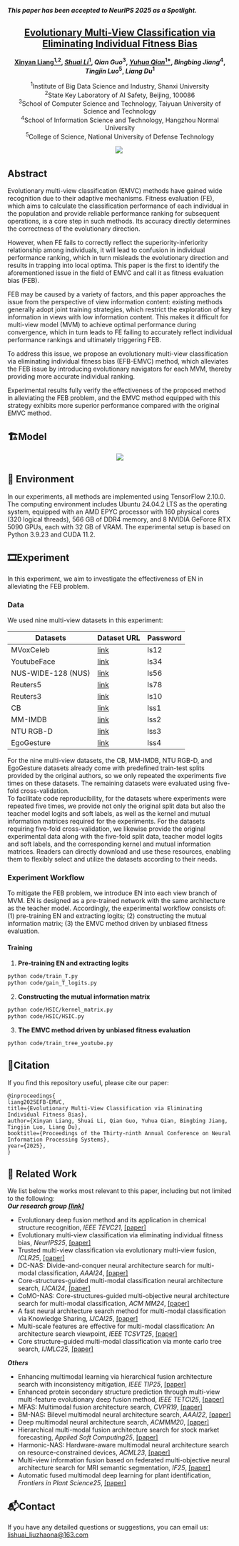 _**This paper has been accepted to NeurIPS 2025 as a Spotlight.**_

<h2 align="center"> <a href="https://nips.cc/virtual/2025/poster/115223">Evolutionary Multi-View Classification via Eliminating Individual Fitness Bias</a></h2>

<div align="center">

**[Xinyan Liang<sup>1,2</sup>](https://xinyanliang.github.io/), [_Shuai Li_<sup>1</sup>](https://github.com/LiShuailzn), _Qian Guo_<sup>3</sup>, [_Yuhua Qian_<sup>1*</sup>](http://dig.sxu.edu.cn/qyh/),  _Bingbing Jiang_<sup>4</sup>, _Tingjin Luo_<sup>5</sup>, _Liang Du_<sup>1</sup>**

<sup>1</sup>Institute of Big Data Science and Industry, Shanxi University<br>
<sup>2</sup>State Key Laboratory of AI Safety, Beijing, 100086<br>
<sup>3</sup>School of Computer Science and Technology, Taiyuan University of Science and Technology<br>
<sup>4</sup>School of Information Science and Technology, Hangzhou Normal University<br>
<sup>5</sup>College of Science, National University of Defense Technology<br>


<a href='https://nips.cc/virtual/2025/poster/115223'><img src='https://img.shields.io/badge/NIPS%202025-Poster-blue'></a>&nbsp;

</div>


## Abstract
Evolutionary multi-view classification (EMVC) methods have gained wide recognition due to their adaptive mechanisms. Fitness evaluation (FE), which aims to calculate the classification performance of each individual in the population and provide reliable performance ranking for subsequent operations, is a core step in such methods. Its accuracy directly determines the correctness of the evolutionary direction.

However, when FE fails to correctly reflect the superiority-inferiority relationship among individuals, it will lead to confusion in individual performance ranking, which in turn misleads the evolutionary direction and results in trapping into local optima. 
This paper is the first to identify the aforementioned issue in the field of EMVC and call it as fitness evaluation bias (FEB).

FEB may be caused by a variety of factors, and this paper approaches the issue from the perspective of view information content: existing methods generally adopt joint training strategies, which restrict the exploration of key information in views with low information content. This makes it difficult for multi-view model (MVM) to achieve optimal performance during convergence, which in turn leads to FE failing to accurately reflect individual performance rankings and ultimately triggering FEB.

To address this issue, we propose an evolutionary multi-view classification via eliminating individual fitness bias (EFB-EMVC) method, which alleviates the FEB issue by introducing evolutionary navigators for each MVM, thereby providing more accurate individual ranking.


Experimental results fully verify the effectiveness of the proposed method in alleviating the FEB problem, and the EMVC method equipped with this strategy exhibits more superior performance compared with the original EMVC method.

## 🏗️Model
<div align="center">
  <img src="model.svg" />
</div>

## 🚀 Environment
In our experiments, all methods are implemented using TensorFlow 2.10.0.
The computing environment includes Ubuntu 24.04.2 LTS as the operating system, equipped with an AMD EPYC processor with 160 physical cores (320 logical threads), 566 GB of DDR4 memory, and 8 NVIDIA GeForce RTX 5090 GPUs, each with 32 GB of VRAM. The experimental setup is based on Python 3.9.23 and CUDA 11.2.

## 🎞️Experiment
In this experiment, we aim to investigate the effectiveness of EN in alleviating the FEB problem.
### Data
We used nine multi-view datasets in this experiment:

| Datasets            | Dataset URL                                            |    Password      | 
|---------------------|--------------------------------------------------------|------------------|
| MVoxCeleb           | [link](https://pan.baidu.com/s/1k6DN1m64bnrRfLK8RiFmqQ)|     ls12         |
| YoutubeFace         | [link](https://pan.baidu.com/s/1SVTWfHpAUdFWwiU5o-kD7Q)|     ls34         | 
| NUS-WIDE-128 (NUS)  | [link](https://pan.baidu.com/s/1udO5jvolHIbd8lOV3w4SYA)|     ls56         | 
| Reuters5            | [link](https://pan.baidu.com/s/1j8pmo88vXsO9pBWQiHVmYA)|     ls78         | 
| Reuters3            | [link](https://pan.baidu.com/s/1ti4OWqXTVnPDhsZ7VjahGQ)|     ls10         | 
| CB                  | [link](https://pan.baidu.com/s/1CqnQFkPkiT-e8ETh2iYcsw)|     lss1         |  
| MM-IMDB             | [link](https://pan.baidu.com/s/1FuiJHU8Xqjt5e_xCvnZwfw)|     lss2         |               
| NTU RGB-D           | [link](https://pan.baidu.com/s/1eam19lCIsXxfzyX6CaOgPw)|     lss3         |                
| EgoGesture          | [link](https://pan.baidu.com/s/1eobwPKqCRe6RereGEcwQWA)|     lss4         |                


For the nine multi-view datasets, the CB, MM-IMDB, NTU RGB-D, and EgoGesture datasets already come with predefined train-test splits provided by the original authors, so we only repeated the experiments five times on these datasets. The remaining datasets were evaluated using five-fold cross-validation.<br>
To facilitate code reproducibility, for the datasets where experiments were repeated five times, we provide not only the original split data but also the teacher model logits and soft labels, as well as the kernel and mutual information matrices required for the experiments. For the datasets requiring five-fold cross-validation, we likewise provide the original experimental data along with the five-fold split data, teacher model logits and soft labels, and the corresponding kernel and mutual information matrices. Readers can directly download and use these resources, enabling them to flexibly select and utilize the datasets according to their needs.

### Experiment Workflow
To mitigate the FEB problem, we introduce EN into each view branch of MVM. EN is designed as a pre-trained network with the same architecture as the teacher model. Accordingly, the experimental workflow consists of: (1) pre-training EN and extracting logits; (2) constructing the mutual information matrix; (3) the EMVC method driven by unbiased fitness evaluation.

#### Training
1. **Pre-training EN and extracting logits**
```bash
python code/train_T.py
python code/gain_T_logits.py
```
2. **Constructing the mutual information matrix**
```bash
python code/HSIC/kernel_matrix.py
python code/HSIC/HSIC.py
```
3. **The EMVC method driven by unbiased fitness evaluation**
```bash
python code/train_tree_youtube.py
```

## 📑Citation
If you find this repository useful, please cite our paper:
```
@inproceedings{
liang2025EFB-EMVC,
title={Evolutionary Multi-View Classification via Eliminating Individual Fitness Bias},
author={Xinyan Liang, Shuai Li, Qian Guo, Yuhua Qian, Bingbing Jiang, Tingjin Luo, Liang Du},
booktitle={Proceedings of the Thirty-ninth Annual Conference on Neural Information Processing Systems},
year={2025},
}
```

## 🔬 Related Work
We list below the works most relevant to this paper, including but not limited to the following:<br>
**_Our research group [[link]](https://xinyanliang.github.io/publications/)_**
- Evolutionary deep fusion method and its application in chemical structure recognition, _IEEE TEVC21_, [[paper]](https://ieeexplore.ieee.org/document/9373673)
- Evolutionary multi-view classification via eliminating individual fitness bias, _NeurIPS25_, [[paper]](https://github.com/LiShuailzn/Neurips-2025-EFB-EMVC)
- Trusted multi-view classification via evolutionary multi-view fusion, _ICLR25_, [[paper]](https://openreview.net/pdf?id=M3kBtqpys5)
- DC-NAS: Divide-and-conquer neural architecture search for multi-modal classification, _AAAI24_, [[paper]](https://ojs.aaai.org/index.php/AAAI/article/view/29281)
- Core-structures-guided multi-modal classification neural architecture search, _IJCAI24_, [[paper]](https://www.ijcai.org/proceedings/2024/0440.pdf)
- CoMO-NAS: Core-structures-guided multi-objective neural architecture search for multi-modal classification, _ACM MM24_, [[paper]](https://dl.acm.org/doi/10.1145/3664647.3681351)
- A fast neural architecture search method for multi-modal classification via Knowledge Sharing, _IJCAI25_, [[paper]](https://www.ijcai.org/proceedings/2025/557)
- Multi-scale features are effective for multi-modal classification: An architecture search viewpoint, _IEEE TCSVT25_, [[paper]](https://ieeexplore.ieee.org/document/10700772)
- Core structure-guided multi-modal classification via monte carlo tree search, _IJMLC25_, [[paper]](https://link.springer.com/article/10.1007/s13042-025-02606-z)


**_Others_**
- Enhancing multimodal learning via hierarchical fusion architecture search with inconsistency mitigation, _IEEE TIP25_, [[paper]](https://ieeexplore.ieee.org/stamp/stamp.jsp?tp=&arnumber=11134693)
- Enhanced protein secondary structure prediction through multi-view multi-feature evolutionary deep fusion method, _IEEE TETCI25_, [[paper]](https://ieeexplore.ieee.org/abstract/document/10839444)
- MFAS: Multimodal fusion architecture search, _CVPR19_, [[paper]](https://openaccess.thecvf.com/content_CVPR_2019/papers/Perez-Rua_MFAS_Multimodal_Fusion_Architecture_Search_CVPR_2019_paper.pdf)
- BM-NAS: Bilevel multimodal neural architecture search, _AAAI22_, [[paper]](https://ojs.aaai.org/index.php/AAAI/article/view/20872)
- Deep multimodal neural architecture search, _ACMMM20_, [[paper]](https://dl.acm.org/doi/10.1145/3394171.3413977)
- Hierarchical multi-modal fusion architecture search for stock market forecasting, _Applied Soft Computing25_, [[paper]](https://www.sciencedirect.com/science/article/pii/S1568494625008920?casa_token=TZOWE_icAokAAAAA:YH8vB-WqZC03tYf8DV6WaVqMH78aoprjybDSwEDQlF6nSJ0SrQrf1lFh-OHwzHDiYu-iFHz38U8)
- Harmonic-NAS: Hardware-aware multimodal neural architecture search on resource-constrained devices, _ACML23_, [[paper]](https://proceedings.mlr.press/v222/ghebriout24a/ghebriout24a.pdf)
- Multi-view information fusion based on federated multi-objective neural architecture search for MRI semantic segmentation, _IF25_, [[paper]](https://arxiv.org/pdf/2007.06002)
- Automatic fused multimodal deep learning for plant identification, _Frontiers in Plant Science25_, [[paper]](https://arxiv.org/pdf/2406.01455?)

<!-- ## 🙏 Acknowledgement -->




## 📬Contact
If you have any detailed questions or suggestions, you can email us: [lishuai_liuzhaona@163.com](mailto:lishuai_liuzhaona@163.com)
